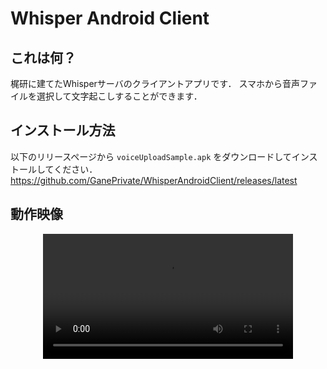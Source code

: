 # Whisper Android Client

## これは何？
梶研に建てたWhisperサーバのクライアントアプリです．
スマホから音声ファイルを選択して文字起こしすることができます．

## インストール方法
以下のリリースページから `voiceUploadSample.apk` をダウンロードしてインストールしてください．  
https://github.com/GanePrivate/WhisperAndroidClient/releases/latest

## 動作映像
<div align="center">
<video controls height="200px" alt="demo.mov (7.0 MB)" src="https://user-images.githubusercontent.com/39085974/192961080-97815ba1-b498-4c6b-b98f-24f5ffa13ba0.mov"></video>
</div>


